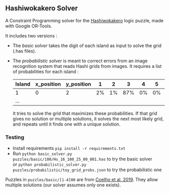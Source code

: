 ## Hashiwokakero Solver

A Constraint Programming solver for the [Hashiwokakero](https://en.wikipedia.org/wiki/Hashiwokakero) logic puzzle, made with Google OR-Tools.

It includes two versions :

- The _basic solver_ takes the digit of each island as input to solve the grid (.has files).
- The _probabilistic solver_ is meant to correct errors from an image recognition system that reads Hashi grids from images. It requires a list of probabilities for each island :

  | Island | x_position | y_position | 1   | 2   | 3   | 4   | 5   | 6   | 7   | 8   |
  | ------ | ---------- | ---------- | --- | --- | --- | --- | --- | --- | --- | --- |
  | 1      | 0          | 2          | 2%  | 1%  | 87% | 0%  | 0%  | 0%  | 0%  | 10% |
  | ...    |            |            |     |     |     |     |     |     |     |     |

  It tries to solve the grid that maximizes these probabilities. If that grid gives no solution or multiple solutions, it solves the next most likely grid, and repeats until it finds one with a unique solution.

### Testing

- Install requirements `pip install -r requirements.txt`
- Run `python basic_solver.py puzzles/basic/100/Hs_16_100_25_00_001.has` to try the basic solver \
  or `python probabilistic_solver.py puzzles/probabilistic/toy_grid_probs.json` to try the probabilistic one

Puzzles in `puzzles/basic/[1-4]00` are from [Coelho et al. 2019](https://arxiv.org/abs/1905.00973). They allow multiple solutions (our solver assumes only one exists).
